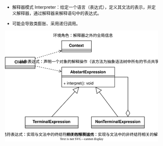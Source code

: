 - 解释器模式 Interpreter：给定一个语言（表达式），定义其文法的表示，并定义解释器，通过解释器来解释语句中的表达式。

- 可能会导致类膨胀、采用递归调用。

<img src="../../pictures/设计模式-Interpreter.drawio.svg" width="600"/> 
